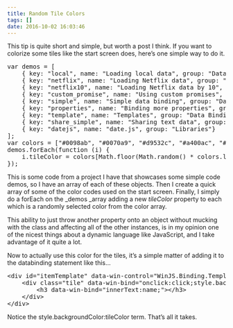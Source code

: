 ```yaml
---
title: Random Tile Colors
tags: []
date: 2016-10-02 16:03:46
---
```


This tip is quite short and simple, but worth a post I think. If you want to colorize some tiles like the start screen does, here&rsquo;s one simple way to do it.

<pre class="brush: js;">
var demos = [
    { key: &quot;local&quot;, name: &quot;Loading local data&quot;, group: &quot;Data&quot; },
    { key: &quot;netflix&quot;, name: &quot;Loading Netflix data&quot;, group: &quot;Promises&quot; },
    { key: &quot;netflix10&quot;, name: &quot;Loading Netflix data by 10&quot;, group: &quot;Promises&quot; },
    { key: &quot;custom_promise&quot;, name: &quot;Using custom promises&quot;, group: &quot;Promises&quot; },
    { key: &quot;simple&quot;, name: &quot;Simple data binding&quot;, group: &quot;Data Binding&quot; },
    { key: &quot;properties&quot;, name: &quot;Binding more properties&quot;, group: &quot;Data Binding&quot; },
    { key: &quot;template&quot;, name: &quot;Templates&quot;, group: &quot;Data Binding&quot; },
    { key: &quot;share_simple&quot;, name: &quot;Sharing text data&quot;, group: &quot;Sharing&quot;},
    { key: &quot;datejs&quot;, name: &quot;date.js&quot;, group: &quot;Libraries&quot;}
];
var colors = [&quot;#0098ab&quot;, &quot;#0070a9&quot;, &quot;#d9532c&quot;, &quot;#a400ac&quot;, &quot;#009086&quot;, &quot;#5838b4&quot;, &quot;#ae193e&quot;, &quot;#2c86ee&quot;, &quot;#009c00&quot;];
demos.forEach(function (i) {
    i.tileColor = colors[Math.floor(Math.random() * colors.length)];
});</pre>

This is some code from a project I have that showcases some simple code demos, so I have an array of each of these objects. Then I create a quick array of some of the color codes used on the start screen. Finally, I simply do a forEach on the _demos _array adding a new _tileColor_ property to each which is a randomly selected color from the color array.

This ability to just throw another property onto an object without mucking with the class and affecting all of the other instances, is in my opinion one of the nicest things about a dynamic language like JavaScript, and I take advantage of it quite a lot.

Now to actually use this color for the tiles, it&rsquo;s a simple matter of adding it to the databinding statement like this&hellip;

<pre class="brush: xml;">
&lt;div id=&quot;itemTemplate&quot; data-win-control=&quot;WinJS.Binding.Template&quot;&gt;
    &lt;div class=&quot;tile&quot; data-win-bind=&quot;onclick:click;style.backgroundColor:tileColor;&quot;&gt;
        &lt;h3 data-win-bind=&quot;innerText:name;&quot;&gt;&lt;/h3&gt;
    &lt;/div&gt;
&lt;/div&gt;</pre>

Notice the style.backgroundColor:tileColor term. That&rsquo;s all it takes.